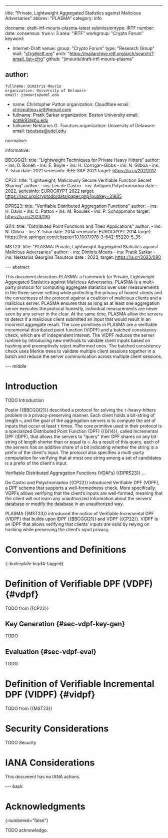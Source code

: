---
title: "Private, Lightweight Aggregated Statistics against Malicious Adversaries"
abbrev: "PLASMA"
category: info

docname: draft-irtf-mouris-plasma-latest
submissiontype: IRTF
number:
date:
consensus: true
v: 3
area: "IRTF"
workgroup: "Crypto Forum"
keyword:
  - Internet-Draft
venue:
  group: "Crypto Forum"
  type: "Research Group"
  mail: "cfrg@ietf.org"
  arch: "https://mailarchive.ietf.org/arch/search/?email_list=cfrg"
  github: "jimouris/draft-irtf-mouris-plasma"
<!--   latest: https://example.com/LATEST -->

author:
 -
    fullname: Dimitris Mouris
    organization: University of Delaware
    email: jimouris@udel.edu
 -
    name: Christopher Patton
    organization: Cloudflare
    email: chrispatton+ietf@gmail.com
 -
    fullname: Pratik Sarkar
    organization: Boston University
    email: pratik93@bu.edu
 -
    fullname: Nektarios G. Tsoutsos
    organization: University of Delaware
    email: tsoutsos@udel.edu

normative:

informative:

  BBCGGI21:
    title: "Lightweight Techniques for Private Heavy Hitters"
    author:
      - ins: D. Boneh
      - ins: E. Boyle
      - ins: H. Corrigan-Gibbs
      - ins: N. Gilboa
      - ins: Y. Ishai
    date: 2021
    seriesinfo: IEEE S&P 2021
    target: https://ia.cr/2021/017

  CP22:
    title: "Lightweight, Maliciously Secure Verifiable Function Secret Sharing"
    author:
      - ins: Leo de Castro
      - ins: Anitgoni Polychroniadou
    date : 2022,
    seriesinfo: EUROCRYPT 2022
    target: https://iacr.org/cryptodb/data/paper.php?pubkey=31935

  DPRS23:
    title: "Verifiable Distributed Aggregation Functions"
    author:
      - ins: H. Davis
      - ins: C. Patton
      - ins: M. Rosulek
      - ins: P. Schoppmann
    target: https://ia.cr/2023/130

  GI14:
    title: "Distributed Point Functions and Their Applications"
    author:
      - ins: N. Gilboa
      - ins: Y. Ishai
    date: 2014
    seriesinfo: EUROCRYPT 2014
    target: https://link.springer.com/chapter/10.1007/978-3-642-55220-5_35

  MST23:
    title: "PLASMA: Private, Lightweight Aggregated Statistics against Malicious Adversaries"
    author:
      - ins: Dimitris Mouris
      - ins: Pratik Sarkar
      - ins: Nektarios Georgios Tsoutsos
    date : 2023,
    target: https://ia.cr/2023/080

--- abstract

This document describes PLASMA: a framework for Private, Lightweight Aggregated Statistics against Malicious Adversaries. PLASMA is a multi-party protocol for computing aggregate statistics over user measurements in the three-server setting while protecting the privacy of honest clients and the correctness of the protocol against a coalition of malicious clients and a malicious server. PLASMA ensures that as long as at least one aggregation server executes the protocol honestly, individual measurements are never seen by any server in the clear. At the same time, PLASMA allow the servers to detect if a malicious client submitted an input that would result in an incorrect aggregate result. The core primitives in PLASMA are a verifiable incremental distributed point function (VIDPF) and a batched consistency check, which are of independent interest. The VIDPF reduces the server runtime by introducing new methods to validate client inputs based on hashing and preemptively reject malformed ones. The batched consistency check uses Merkle trees to validate multiple client sessions together in a batch and reduce the server communication across multiple client sessions.

--- middle

# Introduction

TODO Introduction

Poplar {{BBCGGI21}} described a protocol for solving the `t`-heavy-hitters problem in a privacy-preserving manner.
Each client holds a bit-string of length `n`, and the goal of the aggregation servers is to compute the set of inputs that occur at least `t` times.
The core primitive used in their protocol is a specialized Distributed Point Function (DPF) {{GI14}}, called Incremental DPF (IDPF), that allows the servers to "query" their DPF shares on any bit-string of length shorter than or equal to `n`.
As a result of this query, each of the servers has an additive share of a bit indicating whether the string is a prefix of the client's input. The protocol also specifies a multi-party computation for verifying that at most one string among a set of candidates is a prefix of the client's input.


Verifiable Distributed Aggregation Functions (VDAFs) {{DPRS23}} ...


De Castro and Polychroniadou {{CP22}} introduced Verifiable DPF (VDPF), a DPF scheme that supports a well-formedness check.
More specifically, VDPFs allows verifying that the client’s inputs are well-formed, meaning that the client will not learn any unauthorized information about the servers' database or modify the database in an unauthorized way.


PLASMA {{MST23}} introduced the notion of Verifiable Incremental DPF (VIDPF) that builds upon IDPF {{BBCGGI21}} and VDPF {{CP22}}.
VIDPF is an IDPF that allows verifying that clients’ inputs are valid by relying on hashing while preserving the client’s input privacy.



# Conventions and Definitions

{::boilerplate bcp14-tagged}


# Definition of Verifiable DPF (VDPF) {#vdpf}

TODO from {{CP22}}

## Key Generation  {#sec-vdpf-key-gen}

TODO

## Evaluation  {#sec-vdpf-eval}

TODO

# Definition of Verifiable Incremental DPF (VIDPF) {#vidpf}

TODO from {{MST23}}

# Security Considerations

TODO Security


# IANA Considerations

This document has no IANA actions.


--- back

# Acknowledgments
{:numbered="false"}

TODO acknowledge.
